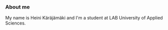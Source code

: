 ### About me
My name is Heini Käräjämäki and I'm a student at LAB University of Applied Sciences.



